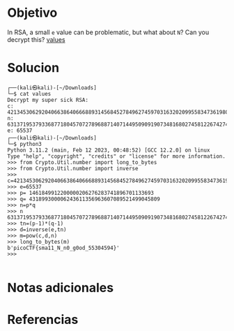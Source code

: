 # Objetivo

In RSA, a small `e` value can be problematic, but what about `N`? Can you decrypt this? [values](https://mercury.picoctf.net/static/bf5e2c8811afb4669f4a6850e097e8aa/values)

# Solucion
```Shell
┌──(kali㉿kali)-[~/Downloads]
└─$ cat values    
Decrypt my super sick RSA:
c: 421345306292040663864066688931456845278496274597031632020995583473619804626233684
n: 631371953793368771804570727896887140714495090919073481680274581226742748040342637
e: 65537                                                                             
┌──(kali㉿kali)-[~/Downloads]
└─$ python3
Python 3.11.2 (main, Feb 12 2023, 00:48:52) [GCC 12.2.0] on linux
Type "help", "copyright", "credits" or "license" for more information.
>>> from Crypto.Util.number import long_to_bytes
>>> from Crypto.Util.number import inverse
>>> c=421345306292040663864066688931456845278496274597031632020995583473619804626233684
>>> e=65537
>>> p= 1461849912200000206276283741896701133693
>>> q= 431899300006243611356963607089521499045809
>>> n=p*q
>>> n
631371953793368771804570727896887140714495090919073481680274581226742748040342637
>>> tn=(p-1)*(q-1)
>>> d=inverse(e,tn)
>>> m=pow(c,d,n)
>>> long_to_bytes(m)
b'picoCTF{sma11_N_n0_g0od_55304594}'
>>> 


```

# Notas adicionales

# Referencias